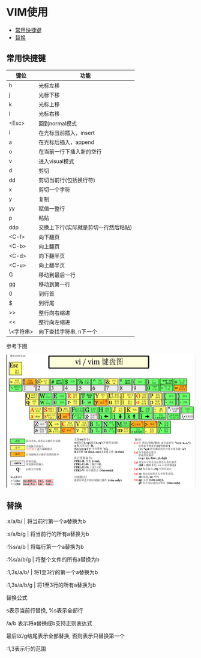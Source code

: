 # VIM使用

* [常用快捷键](##常用快捷键)
* [替换](##替换)

## 常用快捷键

键位 | 功能
--- | ---
h | 光标左移
j | 光标下移
k | 光标上移
l | 光标右移
\<Esc> | 回到normal模式
i | 在光标当前插入，insert
a | 在光标后插入，append
o | 在当前一行下插入新的空行
v | 进入visual模式
d | 剪切
dd | 剪切当前行(包括换行符)
x | 剪切一个字符
y | 复制
yy | 赋值一整行
p | 粘贴
ddp | 交换上下行(实际就是剪切一行然后粘贴)
\<C-f> | 向下翻页
\<C-b> | 向上翻页
\<C-d> | 向下翻半页
\<C-u> | 向上翻半页
G | 移动到最后一行
gg | 移动到第一行
0 | 到行首
$ | 到行尾
>> | 整行向右缩进
<< | 整行向左缩进
\\<字符串>| 向下查找字符串, n下一个

参考下图

![avatar](./vim_keyboard.png)

## 替换

:s/a/b/ | 将当前行第一个a替换为b

:s/a/b/g | 将当前行的所有a替换为b

:%s/a/b | 将每行第一个a替换为b

:%s/a/b/g | 将整个文件的所有a替换为b

:1,3s/a/b/ | 将1至3行的第一个a替换为b

:1,3s/a/b/g | 将1至3行的所有a替换为b

替换公式

s表示当前行替换, %s表示全部行

/a/b 表示将a替换成b支持正则表达式

最后以/g结尾表示全部替换, 否则表示只替换第一个

:1,3表示行的范围
